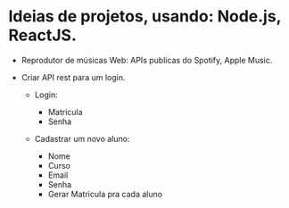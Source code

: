 # Ideias de projetos, usando: Node.js, ReactJS.

- Reprodutor de músicas Web: APIs publicas do Spotify, Apple Music.

- Criar API rest para um login.
    - Login:
        - Matricula
        - Senha
    
    - Cadastrar um novo aluno:
        - Nome
        - Curso
        - Email
        - Senha
        - Gerar Matricula pra cada aluno
        